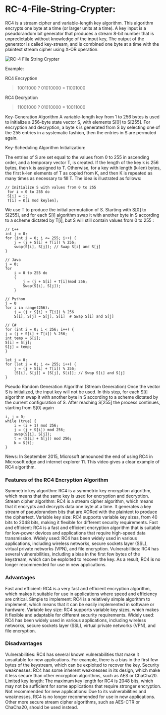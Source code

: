 # RC-4-File-String-Crypter:

RC4 is a stream cipher and variable-length key algorithm. This algorithm encrypts one byte at a time (or larger units at a time). A key input is a pseudorandom bit generator that produces a stream 8-bit number that is unpredictable without knowledge of the input key, The output of the generator is called key-stream, and is combined one byte at a time with the plaintext stream cipher using X-OR operation.



![RC-4 File   String Crypter](https://github.com/user-attachments/assets/8b2e58b0-2e01-4aa3-bd1e-5f1f0385471a)



Example:

RC4 Encryption
>10011000 ? 01010000 = 11001000

RC4 Decryption
>11001000 ? 01010000 = 10011000

Key-Generation Algorithm
A variable-length key from 1 to 256 bytes is used to initialize a 256-byte state vector S, with elements S[0] to S[255]. For encryption and decryption, a byte k is generated from S by selecting one of the 255 entries in a systematic fashion, then the entries in S are permuted again.

Key-Scheduling Algorithm
Initialization:

The entries of S are set equal to the values from 0 to 255 in ascending order, and a temporary vector T, is created. If the length of the key k is 256 bytes, then k is assigned to T. Otherwise, for a key with length (k-len) bytes, the first k-len elements of T as copied from K, and then K is repeated as many times as necessary to fill T. The idea is illustrated as follows:

```
// Initialize S with values from 0 to 255
 for i = 0 to 255 do
 S[i] = i;
 T[i] = K[i mod keylen];
```

We use T to produce the initial permutation of S. Starting with S[0] to S[255], and for each S[i] algorithm swap it with another byte in S according to a scheme dictated by T[i], but S will still contain values from 0 to 255 : 

```
// C++
int j = 0;
for (int i = 0; i <= 255; i++) {
    j = (j + S[i] + T[i]) % 256;
    swap(S[i], S[j]); // Swap S[i] and S[j]
}
```

```
// Java
j = 0;
for
    i = 0 to 255 do
    {
        j = (j + S[i] + T[i])mod 256;
        Swap(S[i], S[j]);
    }
```

```
// Python
j = 0
for i in range(256):
    j = (j + S[i] + T[i]) % 256
    S[i], S[j] = S[j], S[i]  # Swap S[i] and S[j]
```

```
// C#
for (int i = 0; i < 256; i++) {
j = (j + S[i] + T[i]) % 256;
int temp = S[i];
S[i] = S[j];
S[j] = temp;
}
```

```
let j = 0;
for (let i = 0; i <= 255; i++) {
    j = (j + S[i] + T[i]) % 256;
    [S[i], S[j]] = [S[j], S[i]]; // Swap S[i] and S[j]
}
```

Pseudo Random Generation Algorithm (Stream Generation)
Once the vector S is initialized, the input key will not be used. In this step, for each S[i] algorithm swap it with another byte in S according to a scheme dictated by the current configuration of S. After reaching S[255] the process continues, starting from S[0] again 

```
i, j = 0;
while (true) {
    i = (i + 1) mod 256;
    j = (j + S[i]) mod 256;
    swap(S[i], S[j]);
    t = (S[i] + S[j]) mod 256;
    k = S[t];
}
```

News: In September 2015, Microsoft announced the end of using RC4 in Microsoft edge and internet explorer 11. This video gives a clear example of RC4 algorithm.

### Features of the RC4 Encryption Algorithm
Symmetric key algorithm: RC4 is a symmetric key encryption algorithm, which means that the same key is used for encryption and decryption.
Stream cipher algorithm: RC4 is a stream cipher algorithm, which means that it encrypts and decrypts data one byte at a time. It generates a key stream of pseudorandom bits that are XORed with the plaintext to produce the ciphertext.
Variable key size: RC4 supports variable key sizes, from 40 bits to 2048 bits, making it flexible for different security requirements.
Fast and efficient: RC4 is a fast and efficient encryption algorithm that is suitable for low-power devices and applications that require high-speed data transmission.
Widely used: RC4 has been widely used in various applications, including wireless networks, secure sockets layer (SSL), virtual private networks (VPN), and file encryption.
Vulnerabilities: RC4 has several vulnerabilities, including a bias in the first few bytes of the keystream, which can be exploited to recover the key. As a result, RC4 is no longer recommended for use in new applications.

### Advantages
Fast and efficient: RC4 is a very fast and efficient encryption algorithm, which makes it suitable for use in applications where speed and efficiency are critical.
Simple to implement: RC4 is a relatively simple algorithm to implement, which means that it can be easily implemented in software or hardware.
Variable key size: RC4 supports variable key sizes, which makes it flexible and adaptable for different security requirements.
Widely used: RC4 has been widely used in various applications, including wireless networks, secure sockets layer (SSL), virtual private networks (VPN), and file encryption.

### Disadvantages
Vulnerabilities: RC4 has several known vulnerabilities that make it unsuitable for new applications. For example, there is a bias in the first few bytes of the keystream, which can be exploited to recover the key.
Security weaknesses: RC4 has some inherent weaknesses in its design, which make it less secure than other encryption algorithms, such as AES or ChaCha20.
Limited key length: The maximum key length for RC4 is 2048 bits, which may not be sufficient for some applications that require stronger encryption.
Not recommended for new applications: Due to its vulnerabilities and weaknesses, RC4 is no longer recommended for use in new applications. Other more secure stream cipher algorithms, such as AES-CTR or ChaCha20, should be used instead.
